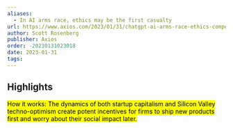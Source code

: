 ```yaml
---
aliases:
  - In AI arms race, ethics may be the first casualty
url: https://www.axios.com/2023/01/31/chatgpt-ai-arms-race-ethics-competition
author: Scott Rosenberg
publisher: Axios
order: -20230131023018
date: 2023-01-31
tags:
---
```


## Highlights
<mark>How it works: The dynamics of both startup capitalism and Silicon Valley techno-optimism create potent incentives for firms to ship new products first and worry about their social impact later.</mark>

